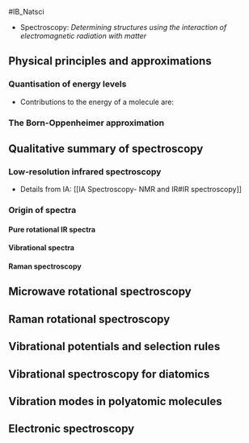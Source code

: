 #IB_Natsci 

- Spectroscopy: _Determining structures using the interaction of electromagnetic radiation with matter_

## Physical principles and approximations

### Quantisation of energy levels
- Contributions to the energy of a molecule are: 

### The Born-Oppenheimer approximation


## Qualitative summary of spectroscopy

### Low-resolution infrared spectroscopy
- Details from IA: [[IA Spectroscopy- NMR and IR#IR spectroscopy]]

### Origin of spectra

#### Pure rotational IR spectra

#### Vibrational spectra

#### Raman spectroscopy

## Microwave rotational spectroscopy


## Raman rotational spectroscopy

## Vibrational potentials and selection rules

## Vibrational spectroscopy for diatomics

## Vibration modes in polyatomic molecules

## Electronic spectroscopy

